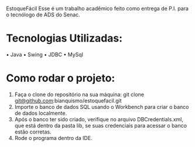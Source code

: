 EstoqueFácil
Esse é um trabalho acadêmico feito como entrega de P.I. para o tecnólogo de ADS do Senac.
# Tecnologias Utilizadas:
•	Java
•	Swing
•	JDBC
•	MySql
# Como rodar o projeto:
1.	Faça o clone do repositório na sua máquina: git clone git@github.com:bianquismo/estoquefacil.git
2.	Importe o banco de dados SQL usando o Workbench para criar o banco de dados localmente. 
3.	Após o banco ter sido criado, verifique no arquivo DBCredentials.xml, que está dentro da pasta lib, se suas credenciais para acessar o banco estão corretas.  
4.	Rode o programa dentro da IDE. 
